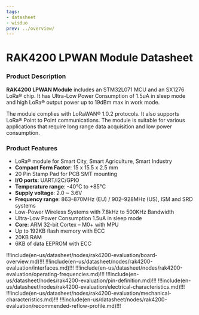 ```yaml
---
tags:
- datasheet
- wisduo
prev: ../overview/
---
```

# RAK4200 LPWAN Module Datasheet

<rk-img
  src="/assets/images/wisduo/rak4200-module/datasheet/overview.png"
  width="50%"
  figure-number="1"
  caption="RAK4200 Module"
/>

### Product Description

**RAK4200 LPWAN Module** includes an STM32L071 MCU and an SX1276 LoRa® chip. It has Ultra-Low Power Consumption of 1.5uA in sleep mode and high LoRa® output power up to 19dBm max in work mode.

The module complies with LoRaWAN® 1.0.2 protocols. It also supports LoRa® Point to Point communications. The module is suitable for various applications that require long range data acquisition and low power consumption.

### Product Features

* LoRa® module for Smart City, Smart Agriculture, Smart Industry
* **Compact Form Factor**: 15 x 15.5 x 2.5 mm
* 20 Pin Stamp Pad for PCB SMT mounting
* **I/O ports**: UART/I2C/GPIO
* **Temperature range**: -40°C to +85°C
* **Supply voltage**: 2.0 ~ 3.6V
* **Frequency range**: 863–870MHz (EU) / 902–928MHz (US), ISM and SRD systems
* Low-Power Wireless Systems with 7.8kHz to 500KHz Bandwidth
* Ultra-Low Power Consumption 1.5uA in sleep mode
* **Core**: ARM 32-bit Cortex – M0+ with MPU
* Up to 192KB flash memory with ECC
* 20KB RAM
* 6KB of data EEPROM with ECC

!!!include(en-us/datasheet/nodes/rak4200-evaluation/board-overview.md)!!!
!!!include(en-us/datasheet/nodes/rak4200-evaluation/interfaces.md)!!!
!!!include(en-us/datasheet/nodes/rak4200-evaluation/operating-frequencies.md)!!!
!!!include(en-us/datasheet/nodes/rak4200-evaluation/pin-definition.md)!!!
!!!include(en-us/datasheet/nodes/rak4200-evaluation/electrical-characteristics.md)!!!
!!!include(en-us/datasheet/nodes/rak4200-evaluation/mechanical-characteristics.md)!!!
!!!include(en-us/datasheet/nodes/rak4200-evaluation/recommended-reflow-profile.md)!!!
